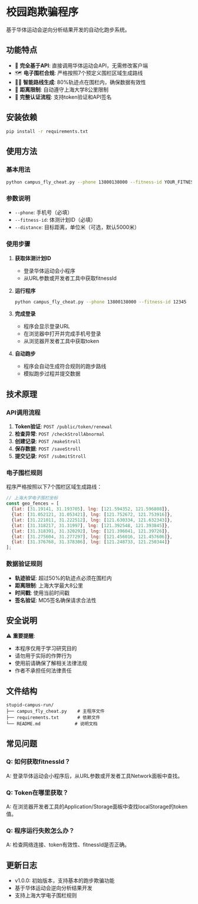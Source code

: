 # 校园跑欺骗程序

基于华体运动会逆向分析结果开发的自动化跑步系统。

## 功能特点

- 🎯 **完全基于API**: 直接调用华体运动会API，无需修改客户端
- 🗺️ **电子围栏合规**: 严格按照7个预定义围栏区域生成路线
- 🏃‍♂️ **智能路线生成**: 80%轨迹点在围栏内，确保数据有效性
- 📏 **距离限制**: 自动遵守上海大学8公里限制
- 🔐 **完整认证流程**: 支持token验证和API签名

## 安装依赖

```bash
pip install -r requirements.txt
```

## 使用方法

### 基本用法

```bash
python campus_fly_cheat.py --phone 13800138000 --fitness-id YOUR_FITNESS_ID --distance 5000
```

### 参数说明

- `--phone`: 手机号（必填）
- `--fitness-id`: 体测计划ID（必填）
- `--distance`: 目标距离，单位米（可选，默认5000米）

### 使用步骤

1. **获取体测计划ID**
   - 登录华体运动会小程序
   - 从URL参数或开发者工具中获取fitnessId

2. **运行程序**
   ```bash
   python campus_fly_cheat.py --phone 13800138000 --fitness-id 12345
   ```

3. **完成登录**
   - 程序会显示登录URL
   - 在浏览器中打开并完成手机号登录
   - 从浏览器开发者工具中获取token

4. **自动跑步**
   - 程序会自动生成符合规则的跑步路线
   - 模拟跑步过程并提交数据

## 技术原理

### API调用流程

1. **Token验证**: `POST /public/token/renewal`
2. **检查异常**: `POST /checkStrollAbnormal`
3. **创建记录**: `POST /makeStroll`
4. **保存数据**: `POST /saveStroll`
5. **提交记录**: `POST /submitStroll`

### 电子围栏规则

程序严格按照以下7个围栏区域生成路线：

```javascript
// 上海大学电子围栏坐标
const geo_fences = [
  {lat: [31.19141, 31.193705], lng: [121.594352, 121.596808]},
  {lat: [31.052121, 31.053421], lng: [121.752672, 121.753916]},
  {lat: [31.221011, 31.222512], lng: [121.630334, 121.632343]},
  {lat: [31.318217, 31.31997], lng: [121.392548, 121.393845]},
  {lat: [31.318391, 31.320292], lng: [121.396041, 121.39726]},
  {lat: [31.275604, 31.277297], lng: [121.456016, 121.457606]},
  {lat: [31.376768, 31.378306], lng: [121.248733, 121.250344]}
];
```

### 数据验证规则

- **轨迹验证**: 超过50%的轨迹点必须在围栏内
- **距离限制**: 上海大学最大8公里
- **时间戳**: 使用当前时间戳
- **签名验证**: MD5签名确保请求合法性

## 安全说明

⚠️ **重要提醒**:
- 本程序仅用于学习研究目的
- 请勿用于实际的作弊行为
- 使用前请确保了解相关法律法规
- 作者不承担任何法律责任

## 文件结构

```
stupid-campus-run/
├── campus_fly_cheat.py    # 主程序文件
├── requirements.txt       # 依赖文件
└── README.md             # 说明文档
```

## 常见问题

### Q: 如何获取fitnessId？
A: 登录华体运动会小程序后，从URL参数或开发者工具Network面板中查找。

### Q: Token在哪里获取？
A: 在浏览器开发者工具的Application/Storage面板中查找localStorage的token值。

### Q: 程序运行失败怎么办？
A: 检查网络连接、token有效性、fitnessId是否正确。

## 更新日志

- v1.0.0: 初始版本，支持基本的跑步欺骗功能
- 基于华体运动会逆向分析结果开发
- 支持上海大学电子围栏规则
